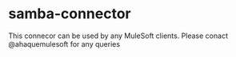 # samba-connector
This connecor can be used by any MuleSoft clients. Please conact @ahaquemulesoft for any queries
